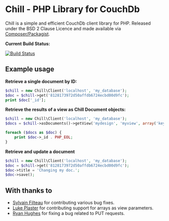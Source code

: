 Chill - PHP Library for CouchDb
===============================

Chill is a simple and efficient CouchDb client library for PHP. Released under the BSD 2 Clause Licence and made available via [Composer/Packagist](https://packagist.org/packages/chill/chill).

**Current Build Status:**

[![Build Status](http://phpci.block8.net/build-status/image/4?branch=master)](http://phpci.block8.net/build-status/view/4?branch=master)

Example usage
-------------

**Retrieve a single document by ID:**

```php
$chill = new Chill\Client('localhost', 'my_database');
$doc = $chill->get('8128173972d50affdb6724ecbd00d9fc');
print $doc['_id'];
```

**Retrieve the results of a view as Chill Document objects:**

```php
$chill = new Chill\Client('localhost', 'my_database');
$docs = $chill->asDocuments()->getView('mydesign', 'myview', array('key1', 'key2'));

foreach ($docs as $doc) {
    print $doc->_id . PHP_EOL;
} 
```

**Retrieve and update a document**

```php
$chill = new Chill\Client('localhost', 'my_database');
$doc = $chill->get('8128173972d50affdb6724ecbd00d9fc');
$doc->title = 'Changing my doc.';
$doc->save();
```

With thanks to
-------------- 
* [Sylvain Filteau](https://github.com/sylvainfilteau) for contributing various bug fixes.
* [Luke Plaster](https://github.com/notatestuser) for contributing support for arrays as view parameters.
* [Ryan Hughes](https://github.com/ryanhughes) for fixing a bug related to PUT requests.
